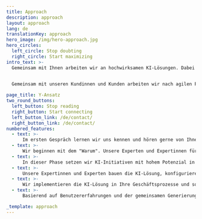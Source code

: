 ```yaml
---
title: Approach
description: approach
layout: approach
lang: de
translationKey: approach
hero_image: /img/hero-approach.jpg
hero_circles:
  left_circle: Stop doubting
  right_circle: Start maximizing
intro_text: >-
  Gemeinsam mit Ihnen arbeiten wir an hochwirksamen KI-Lösungen. Dabei setzen wir auf unseren bewährten Y-Ansatz, der auf Kreativität, Transparenz und Realismus basiert. Auf diese Weise helfen wir Ihnen, Werte zu schaffen, die direkt zu Ihrer Mission, Vision und Strategie – Ihrem "Warum" - beitragen.


  Gemeinsam mit unseren Kundinnen und Kunden arbeiten wir nach agilen Prinzipien in Sprints auf konkrete Ergebnisse hin. Dadurch maximieren wir die Leistung, während Sie als Kunde oder Kundin genau wissen, was wir tun. Letztendlich bestimmen Sie die Prioritäten
  
page_title: Y-Ansatz
two_round_buttons:
  left_button: Stop reading
  right_button: Start connecting
  left_button_link: /de/contact/
  right_button_link: /de/contact/
numbered_features:
  - text: >-
      Im ersten Gespräch lernen wir uns kennen und hören gerne von Ihnen, vor welchen Herausforderungen Sie stehen. Wir betrachten dies als Schlüssel zum langfristigen Erfolg einer Beziehung, die auf gegenseitigem Vertrauen basiert. Gemeinsam erkunden wir unsere KI-Lösungen, besprechen Showcase-Referenzen und definieren KI-Möglichkeiten, die Ihrem Geschäft Mehrwert bieten.
  - text: >-
      Wir beginnen mit dem "Warum". Unsere Experten und Expertinnen für digitale Transformation erlangen ein tiefgreifendes Verständnis für Ihre Ambitionen, Ihr Unternehmen, Ihre Kundschaft und Ihre Arbeitsweise. Sie unterstützen Sie dabei, das Potenzial der KI in Ihre mittel- und langfristige Strategie zu integrieren und entwickeln eine strategische Roadmap mit ambitionierten KI-Initiativen von hohem Potenzial.
  - text: >-
      In dieser Phase setzen wir KI-Initiativen mit hohem Potenzial in solide Geschäftsfälle und konkrete Projekte um. Wir laden Sie in unser Y.Design-Labor ein, wo wir Ideen generieren und gemeinsam Prototypen entwickeln. Die wertvollsten Ideen werden ausgearbeitet, mit der Zielgruppe getestet und weiter optimiert. Bereit zur Umsetzung.
  - text: >-
      Unsere Expertinnen und Experten bauen die KI-Lösung, konfigurieren sie und testen sie mit Hilfe der Module unserer eigenen KI-Plattform Y.Ally. Zu den Kerntechnologien, die wir verwenden, gehören Machine Learning, natürliche Sprachverarbeitung und Wissensgraphen. Ihre KI-Lösung wird gemäß der vereinbarten Anzahl von Sprints entwickelt. Der Fortschritt wird in zweiwöchentlichen Demos mit Ihnen geteilt.
  - text: >-
      Wir implementieren die KI-Lösung in Ihre Geschäftsprozesse und sorgen für Schulung und Betreuung Ihrer Mitarbeitenden. Da unsere KI-Lösungen containerbasiert sind, können sie in Ihrem eigenen Rechenzentrum vor Ort oder in der Cloud implementiert werden. Alternativ können wir die Lösung in unserem eigenen Rechenzentrum hosten. Wir stellen sicher, dass Ihr KI-Team durch die Y.Academy und "Training on the Job" das erforderliche Wissen erhält.
  - text: >-
      Basierend auf Benutzererfahrungen und der gemeinsamen Generierung von Ideen arbeiten wir an neuen Funktionen auf der Grundlage eines priorisierten Backlogs, um noch bessere Ergebnisse zu erzielen. Die KI-Lösungen entwickeln wir weiter, wobei menschliche Aufsicht eine wichtige Rolle spielt. Wir priorisieren das Backlog gemeinsam mit Ihnen, um kontinuierlichen Geschäftswert und Wachstum zu gewährleisten.

_template: approach
---
```



